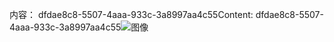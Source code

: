 <span data-ttu-id="500af-101">内容： dfdae8c8-5507-4aaa-933c-3a8997aa4c55</span><span class="sxs-lookup"><span data-stu-id="500af-101">Content: dfdae8c8-5507-4aaa-933c-3a8997aa4c55</span></span>![图像](d5ca0cbf-98df-464f-b4b1-df0326cdffb6.png)
